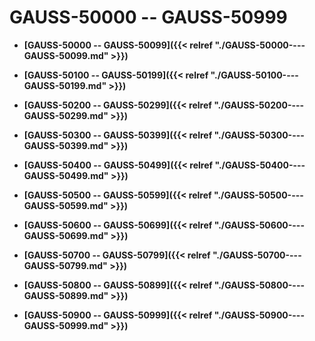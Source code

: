 # GAUSS-50000 -- GAUSS-50999<a name="ZH-CN_TOPIC_0302073661"></a>

-   **[GAUSS-50000 -- GAUSS-50099]({{< relref "./GAUSS-50000----GAUSS-50099.md" >}})**  

-   **[GAUSS-50100 -- GAUSS-50199]({{< relref "./GAUSS-50100----GAUSS-50199.md" >}})**  

-   **[GAUSS-50200 -- GAUSS-50299]({{< relref "./GAUSS-50200----GAUSS-50299.md" >}})**  

-   **[GAUSS-50300 -- GAUSS-50399]({{< relref "./GAUSS-50300----GAUSS-50399.md" >}})**  

-   **[GAUSS-50400 -- GAUSS-50499]({{< relref "./GAUSS-50400----GAUSS-50499.md" >}})**  

-   **[GAUSS-50500 -- GAUSS-50599]({{< relref "./GAUSS-50500----GAUSS-50599.md" >}})**  

-   **[GAUSS-50600 -- GAUSS-50699]({{< relref "./GAUSS-50600----GAUSS-50699.md" >}})**  

-   **[GAUSS-50700 -- GAUSS-50799]({{< relref "./GAUSS-50700----GAUSS-50799.md" >}})**  

-   **[GAUSS-50800 -- GAUSS-50899]({{< relref "./GAUSS-50800----GAUSS-50899.md" >}})**  

-   **[GAUSS-50900 -- GAUSS-50999]({{< relref "./GAUSS-50900----GAUSS-50999.md" >}})**  



